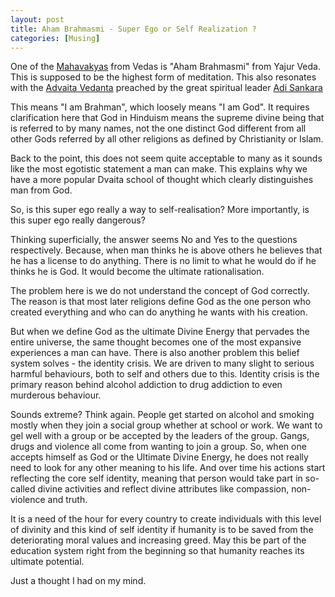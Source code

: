 ```yaml
---
layout: post  
title: Aham Brahmasmi - Super Ego or Self Realization ?  
categories: [Musing]  
---
```


One of the [Mahavakyas](https://en.wikipedia.org/wiki/Mah%C4%81v%C4%81kyas) from Vedas is 
"Aham Brahmasmi" from Yajur Veda. This is supposed to be the highest form of meditation. This
also resonates with the [Advaita Vedanta](http://en.wikipedia.org/wiki/Advaita_vedanta) 
preached by the great spiritual leader [Adi Sankara](http://en.wikipedia.org/wiki/Adi_Shankara)

This means "I am Brahman", which loosely means "I am God". It requires clarification here that 
God in Hinduism means the supreme divine being that is referred to by many names, not the one 
distinct God different from all other Gods referred by all other religions as defined by 
Christianity or Islam.  

Back to the point, this does not seem quite acceptable to many as it sounds like the most 
egotistic statement a man can make. This explains why we have a more popular Dvaita school of 
thought which clearly distinguishes man from God.  

So, is this super ego really a way to self-realisation?  More importantly, is this super ego 
really dangerous?  

Thinking superficially, the answer seems No and Yes to the questions respectively. Because, 
when man thinks he is above others he believes that he has a license to do anything. There is 
no limit to what he would do if he thinks he is God. It would become the ultimate
rationalisation.  

The problem here is we do not understand the concept of God correctly. The reason is that most 
later religions define God as the one person who created everything and who can do anything 
he wants with his creation.  

But when we define God as the ultimate Divine Energy that pervades the entire universe, the 
same thought becomes one of the most expansive experiences a man can have. There is also 
another problem this belief system solves - the identity crisis. We are driven to many slight 
to serious harmful behaviours, both to self and others due to this. Identity crisis is
the primary reason behind alcohol addiction to drug addiction to even murderous behaviour.  

Sounds extreme? Think again. People get started on alcohol and smoking mostly when they join a 
social group whether at school or work. We want to gel well with a group or be accepted by the 
leaders of the group. Gangs, drugs and violence all come from wanting to join a group. So, when 
one accepts himself as God or the Ultimate Divine Energy, he does not really need to look for 
any other meaning to his life. And over time his actions start reflecting the core self 
identity, meaning that person would take part in so-called divine activities and reflect 
divine attributes like compassion, non-violence and truth.  

It is a need of the hour for every country to create individuals with this level of divinity 
and this kind of self identity if humanity is to be saved from the deteriorating moral values 
and increasing greed. May this be part of the education system right from the beginning so 
that humanity reaches its ultimate potential.  

Just a thought I had on my mind.